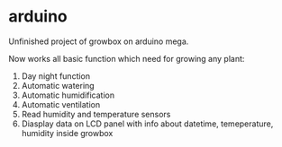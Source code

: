 # arduino
Unfinished project of growbox on arduino mega.

Now works all basic function which need for growing any plant: 
1) Day night function
2) Automatic watering
3) Automatic humidification
4) Automatic ventilation
5) Read humidity and temperature sensors 
6) Diasplay data on LCD panel with info about datetime, temeperature, humidity inside growbox
